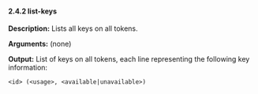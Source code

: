 #### 2.4.2 list-keys

**Description:** Lists all keys on all tokens.

**Arguments:** (none)

**Output:** List of keys on all tokens, each line representing the following key information:
```
<id> (<usage>, <available|unavailable>)
```